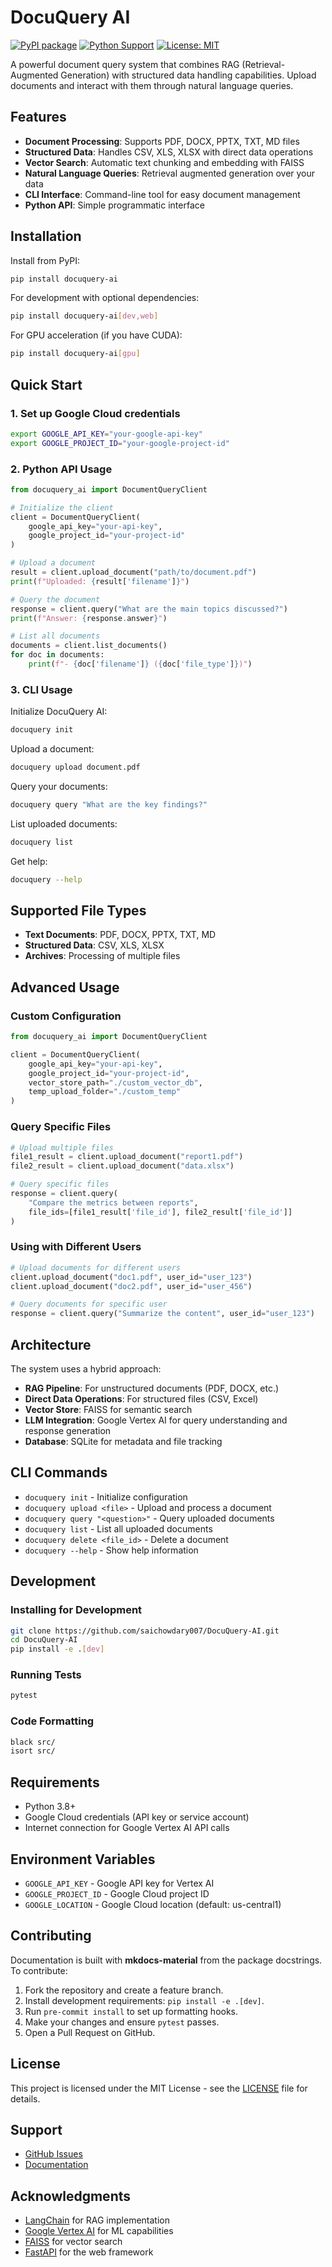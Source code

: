 # DocuQuery AI

[![PyPI package](https://img.shields.io/pypi/v/docuquery-ai.svg?color=brightgreen)](https://pypi.org/project/docuquery-ai/) [![Python Support](https://img.shields.io/badge/python-3.8%7C3.9%7C3.10%7C3.11-blue.svg)](https://pypi.org/project/docuquery-ai/) [![License: MIT](https://img.shields.io/badge/License-MIT-yellow.svg)](https://opensource.org/licenses/MIT)

A powerful document query system that combines RAG (Retrieval-Augmented Generation) with structured data handling capabilities. Upload documents and interact with them through natural language queries.

## Features

- **Document Processing**: Supports PDF, DOCX, PPTX, TXT, MD files
- **Structured Data**: Handles CSV, XLS, XLSX with direct data operations
- **Vector Search**: Automatic text chunking and embedding with FAISS
- **Natural Language Queries**: Retrieval augmented generation over your data
- **CLI Interface**: Command-line tool for easy document management
- **Python API**: Simple programmatic interface

## Installation

Install from PyPI:

```bash
pip install docuquery-ai
```

For development with optional dependencies:

```bash
pip install docuquery-ai[dev,web]
```

For GPU acceleration (if you have CUDA):

```bash
pip install docuquery-ai[gpu]
```

## Quick Start

### 1. Set up Google Cloud credentials

```bash
export GOOGLE_API_KEY="your-google-api-key"
export GOOGLE_PROJECT_ID="your-google-project-id"
```

### 2. Python API Usage

```python
from docuquery_ai import DocumentQueryClient

# Initialize the client
client = DocumentQueryClient(
    google_api_key="your-api-key",
    google_project_id="your-project-id"
)

# Upload a document
result = client.upload_document("path/to/document.pdf")
print(f"Uploaded: {result['filename']}")

# Query the document
response = client.query("What are the main topics discussed?")
print(f"Answer: {response.answer}")

# List all documents
documents = client.list_documents()
for doc in documents:
    print(f"- {doc['filename']} ({doc['file_type']})")
```

### 3. CLI Usage

Initialize DocuQuery AI:

```bash
docuquery init
```

Upload a document:

```bash
docuquery upload document.pdf
```

Query your documents:

```bash
docuquery query "What are the key findings?"
```

List uploaded documents:

```bash
docuquery list
```

Get help:

```bash
docuquery --help
```

## Supported File Types

- **Text Documents**: PDF, DOCX, PPTX, TXT, MD
- **Structured Data**: CSV, XLS, XLSX
- **Archives**: Processing of multiple files

## Advanced Usage

### Custom Configuration

```python
from docuquery_ai import DocumentQueryClient

client = DocumentQueryClient(
    google_api_key="your-api-key",
    google_project_id="your-project-id",
    vector_store_path="./custom_vector_db",
    temp_upload_folder="./custom_temp"
)
```

### Query Specific Files

```python
# Upload multiple files
file1_result = client.upload_document("report1.pdf")
file2_result = client.upload_document("data.xlsx")

# Query specific files
response = client.query(
    "Compare the metrics between reports",
    file_ids=[file1_result['file_id'], file2_result['file_id']]
)
```

### Using with Different Users

```python
# Upload documents for different users
client.upload_document("doc1.pdf", user_id="user_123")
client.upload_document("doc2.pdf", user_id="user_456")

# Query documents for specific user
response = client.query("Summarize the content", user_id="user_123")
```

## Architecture

The system uses a hybrid approach:

- **RAG Pipeline**: For unstructured documents (PDF, DOCX, etc.)
- **Direct Data Operations**: For structured files (CSV, Excel)
- **Vector Store**: FAISS for semantic search
- **LLM Integration**: Google Vertex AI for query understanding and response generation
- **Database**: SQLite for metadata and file tracking

## CLI Commands

- `docuquery init` - Initialize configuration
- `docuquery upload <file>` - Upload and process a document
- `docuquery query "<question>"` - Query uploaded documents
- `docuquery list` - List all uploaded documents
- `docuquery delete <file_id>` - Delete a document
- `docuquery --help` - Show help information

## Development

### Installing for Development

```bash
git clone https://github.com/saichowdary007/DocuQuery-AI.git
cd DocuQuery-AI
pip install -e .[dev]
```

### Running Tests

```bash
pytest
```

### Code Formatting

```bash
black src/
isort src/
```

## Requirements

- Python 3.8+
- Google Cloud credentials (API key or service account)
- Internet connection for Google Vertex AI API calls

## Environment Variables

- `GOOGLE_API_KEY` - Google API key for Vertex AI
- `GOOGLE_PROJECT_ID` - Google Cloud project ID
- `GOOGLE_LOCATION` - Google Cloud location (default: us-central1)

## Contributing

Documentation is built with **mkdocs-material** from the package docstrings. To contribute:

1. Fork the repository and create a feature branch.
2. Install development requirements: `pip install -e .[dev]`.
3. Run `pre-commit install` to set up formatting hooks.
4. Make your changes and ensure `pytest` passes.
5. Open a Pull Request on GitHub.

## License

This project is licensed under the MIT License - see the [LICENSE](LICENSE) file for details.

## Support

- [GitHub Issues](https://github.com/saichowdary007/DocuQuery-AI/issues)
- [Documentation](https://github.com/saichowdary007/DocuQuery-AI/blob/main/README.md)

## Acknowledgments

- [LangChain](https://github.com/hwchase17/langchain) for RAG implementation
- [Google Vertex AI](https://cloud.google.com/vertex-ai) for ML capabilities
- [FAISS](https://github.com/facebookresearch/faiss) for vector search
- [FastAPI](https://fastapi.tiangolo.com/) for the web framework

